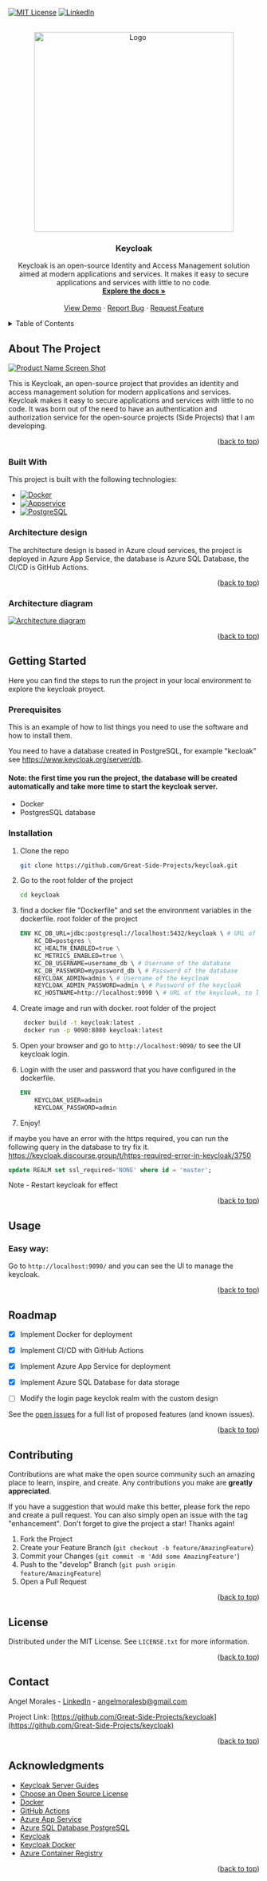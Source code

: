 <a name="readme-top"></a>


[![MIT License][license-shield]][license-url]
[![LinkedIn][linkedin-shield]][linkedin-url]


<!-- PROJECT LOGO -->
<br />
<div align="center">
  <a href="https://www.keycloak.org/">
    <img src="https://www.keycloak.org/resources/images/logo.svg" alt="Logo" width="400" height="">
  </a>

  <h3 align="center">Keycloak</h3>

  <p align="center">
    Keycloak is an open-source Identity and Access Management solution aimed at modern applications and services. It makes it easy to secure applications and services with little to no code.
    <br />
    <a href="https://www.keycloak.org/documentation"><strong>Explore the docs »</strong></a>
    <br />
    <br />
    <a href="https://authsp.azurewebsites.net">View Demo</a>
    ·
    <a href="https://github.com/Great-Side-Projects/keycloak/issues">Report Bug</a>
    ·
    <a href="https://github.com/Great-Side-Projects/keycloak/issues/new">Request Feature</a>
  </p>
</div>



<!-- TABLE OF CONTENTS -->
<details>
  <summary>Table of Contents</summary>
  <ol>
    <li>
      <a href="#about-the-project">About The Project</a>
      <ul>
        <li><a href="#built-with">Built With</a></li>
        <li><a href="#Architecture-design">Architecture design</a></li>
        <li><a href="#Architecture-diagram">Architecture diagram</a></li>
     </ul>
    </li>
    <li>
      <a href="#getting-started">Getting Started</a>
      <ul>
        <li><a href="#prerequisites">Prerequisites</a></li>
        <li><a href="#installation">Installation</a></li>
      </ul>
    </li>
    <li><a href="#usage">Usage</a></li>
    <li><a href="#roadmap">Roadmap</a></li>
    <li><a href="#contributing">Contributing</a></li>
    <li><a href="#license">License</a></li>
    <li><a href="#contact">Contact</a></li>
    <li><a href="#acknowledgments">Acknowledgments</a></li>
  </ol>
</details>

<!-- ABOUT THE PROJECT -->
## About The Project

[![Product Name Screen Shot][product-screenshot-UI]](https://authsp.azurewebsites.net/)

This is Keycloak, an open-source project that provides an identity and access management solution for modern applications and services. Keycloak makes it easy to secure applications and services with little to no code. It was born out of the need to have an authentication and authorization service for the open-source projects (Side Projects) that I am developing.

<p align="right">(<a href="#readme-top">back to top</a>)</p>


### Built With

This project is built with the following technologies:


* [![Docker][DockerImage]](https://www.docker.com/)
* [![Appservice][AzureWebApp]](https://azure.microsoft.com/es-es/services/app-service/web/)
* [![PostgreSQL][PostgreSQL]](https://www.postgresql.org/)

### Architecture design

The architecture design is based in Azure cloud services, the project is deployed in Azure App Service, the database is Azure SQL Database, the CI/CD is GitHub Actions.

<p align="right">(<a href="#readme-top">back to top</a>)</p>

### Architecture diagram
[![Architecture diagram][architecture-diagram]](https://authsp.azurewebsites.net/)

<p align="right">(<a href="#readme-top">back to top</a>)</p>


<!-- GETTING STARTED -->
## Getting Started

Here you can find the steps to run the project in your local environment to explore the keycloak proyect. 

### Prerequisites

This is an example of how to list things you need to use the software and how to install them.

You need to have a database created in PostgreSQL, for example "kecloak" see https://www.keycloak.org/server/db.
#### Note: the first time you run the project, the database will be created automatically and take more time to start the keycloak server. 

* Docker
* PostgresSQL database

### Installation


1. Clone the repo
   ```sh
   git clone https://github.com/Great-Side-Projects/keycloak.git
   ```
2. Go to the root folder of the project
   ```sh
   cd keycloak
   ``` 
3.  find a docker file "Dockerfile"  and set the environment variables in the dockerfile. root folder of the project
    ```dockerfile
    ENV KC_DB_URL=jdbc:postgresql://localhost:5432/keycloak \ # URL of the database
        KC_DB=postgres \
        KC_HEALTH_ENABLED=true \
        KC_METRICS_ENABLED=true \
        KC_DB_USERNAME=username_db \ # Username of the database
        KC_DB_PASSWORD=mypassword_db \ # Password of the database
        KEYCLOAK_ADMIN=admin \ # Username of the keycloak
        KEYCLOAK_ADMIN_PASSWORD=admin \ # Password of the keycloak
        KC_HOSTNAME=http://localhost:9090 \ # URL of the keycloak, to local environment http://localhost:9090  
    ```

4. Create image and run with docker. root folder of the project 
 
   ```sh
    docker build -t keycloak:latest .
    docker run -p 9090:8080 keycloak:latest
   ```
5. Open your browser and go to `http://localhost:9090/` to see the UI keycloak login.
6. Login with the user and password that you have configured in the dockerfile.
    ```dockerfile
    ENV
        KEYCLOAK_USER=admin
        KEYCLOAK_PASSWORD=admin
    ```
7. Enjoy!

if maybe you have an error with the https required, you can run the following query in the database to try fix it.
https://keycloak.discourse.group/t/https-required-error-in-keycloak/3750
```sql
update REALM set ssl_required='NONE' where id = 'master';
```
Note - Restart keycloak for effect

<p align="right">(<a href="#readme-top">back to top</a>)</p>



<!-- USAGE EXAMPLES -->
## Usage

### Easy way:
Go to `http://localhost:9090/` and you can see the UI to manage the keycloak.


<p align="right">(<a href="#readme-top">back to top</a>)</p>


<!-- ROADMAP -->
## Roadmap

- [x] Implement Docker for deployment
- [x] Implement CI/CD with GitHub Actions
- [x] Implement Azure App Service for deployment
- [x] Implement Azure SQL Database for data storage
- [ ] Modify the login page keyclok realm with the custom design 


See the [open issues](https://github.com/Great-Side-Projects/keycloak/issues) for a full list of proposed features (and known issues).

<p align="right">(<a href="#readme-top">back to top</a>)</p>


<!-- CONTRIBUTING -->
## Contributing

Contributions are what make the open source community such an amazing place to learn, inspire, and create. Any contributions you make are **greatly appreciated**.

If you have a suggestion that would make this better, please fork the repo and create a pull request. You can also simply open an issue with the tag "enhancement".
Don't forget to give the project a star! Thanks again!

1. Fork the Project
2. Create your Feature Branch (`git checkout -b feature/AmazingFeature`)
3. Commit your Changes (`git commit -m 'Add some AmazingFeature'`)
4. Push to the "develop" Branch (`git push origin feature/AmazingFeature`)
5. Open a Pull Request

<p align="right">(<a href="#readme-top">back to top</a>)</p>



<!-- LICENSE -->
## License

Distributed under the MIT License. See `LICENSE.txt` for more information.

<p align="right">(<a href="#readme-top">back to top</a>)</p>

<!-- CONTACT -->
## Contact

Angel Morales - [LinkedIn](https://www.linkedin.com/in/angelmoralesb/) - angelmoralesb@gmail.com

Project Link: [https://github.com/Great-Side-Projects/keycloak](https://github.com/Great-Side-Projects/keycloak)

<p align="right">(<a href="#readme-top">back to top</a>)</p>



<!-- ACKNOWLEDGMENTS -->
## Acknowledgments

* [Keycloak Server Guides](https://www.keycloak.org/guides#server)
* [Choose an Open Source License](https://choosealicense.com)
* [Docker](https://www.docker.com/)
* [GitHub Actions](https://docs.github.com/es/actions)
* [Azure App Service](https://azure.microsoft.com/es-es/services/app-service/web/)
* [Azure SQL Database PostgreSQL](https://azure.microsoft.com/es-es/products/postgresql)
* [Keycloak](https://www.keycloak.org/)
* [Keycloak Docker](https://www.keycloak.org/getting-started/getting-started-docker)
* [Azure Container Registry](https://learn.microsoft.com/en-us/azure/container-registry/container-registry-get-started-docker-cli?tabs=azure-cli)

 
<p align="right">(<a href="#readme-top">back to top</a>)</p>


<!-- MARKDOWN LINKS & IMAGES -->
<!-- https://www.markdownguide.org/basic-syntax/#reference-style-links -->
[contributors-shield]: https://img.shields.io/github/contributors/othneildrew/Best-README-Template.svg?style=for-the-badge
[contributors-url]: https://github.com/Great-Side-Projects/keycloak/graphs/contributors
[forks-shield]: https://img.shields.io/github/forks/othneildrew/Best-README-Template.svg?style=for-the-badge
[forks-url]: https://github.com/Great-Side-Projects/keycloak/forks
[stars-shield]: https://img.shields.io/github/stars/othneildrew/Best-README-Template.svg?style=for-the-badge
[stars-url]: https://github.com/Great-Side-Projects/keycloak/stargazers
[issues-shield]: https://img.shields.io/github/issues/othneildrew/
[issues-url]: https://github.com/Great-Side-Projects/keycloak/issues
[license-shield]: https://img.shields.io/github/license/othneildrew/Best-README-Template.svg?style=for-the-badge
[license-url]: https://github.com/Great-Side-Projects/quickshortapi/blob/main/LICENSE
[linkedin-shield]: https://img.shields.io/badge/-LinkedIn-black.svg?style=for-the-badge&logo=linkedin&colorB=555
[linkedin-url]: https://www.linkedin.com/in/angelmoralesb/
[product-screenshot-UI]: images/screenshotUI.png
[DockerImage]: https://img.shields.io/badge/Docker-0db7ed?style=for-the-badge&logo=docker&logoColor=white
[AzureWebApp]: https://img.shields.io/badge/Azure%20Web%20App-0089D6?style=for-the-badge&logo=microsoft-azure&logoColor=white
[PostgreSQL]: https://img.shields.io/badge/PostgreSQL-336791?style=for-the-badge&logo=postgresql&logoColor=white
[architecture-diagram]: images/Keycloak-Architecture-Design.drawio.png




















